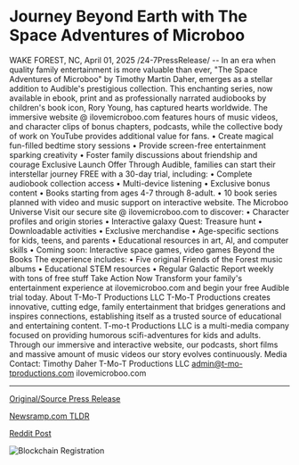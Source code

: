 # Journey Beyond Earth with The Space Adventures of Microboo

WAKE FOREST, NC, April 01, 2025 /24-7PressRelease/ -- In an era when quality family entertainment is more valuable than ever, "The Space Adventures of Microboo" by Timothy Martin Daher, emerges as a stellar addition to Audible's prestigious collection. This enchanting series, now available in ebook, print and as professionally narrated audiobooks by children's book icon, Rory Young, has captured hearts worldwide.  The immersive website @ ilovemicroboo.com features hours of music videos, and character clips of bonus chapters, podcasts, while the collective body of work on YouTube provides additional value for fans. •	Create magical fun-filled bedtime story sessions •	Provide screen-free entertainment sparking creativity •	Foster family discussions about friendship and courage  Exclusive Launch Offer Through Audible, families can start their interstellar journey FREE with a 30-day trial, including: •	Complete audiobook collection access •	Multi-device listening •	Exclusive bonus content •	Books starting from ages 4-7 through 8-adult.  •	10 book series planned with video and music support on interactive website.  The Microboo Universe Visit our secure site @ ilovemicroboo.com to discover: •	Character profiles and origin stories •	Interactive galaxy Quest: Treasure hunt •	Downloadable activities •	Exclusive merchandise •	Age-specific sections for kids, teens, and parents •	Educational resources in art, AI, and computer skills •	Coming soon: Interactive space games, video games  Beyond the Books The experience includes: •	Five original Friends of the Forest music albums •	Educational STEM resources •	Regular Galactic Report weekly with tons of free stuff  Take Action Now Transform your family's entertainment experience at ilovemicroboo.com and begin your free Audible trial today.  About T-Mo-T Productions LLC T-Mo-T Productions creates innovative, cutting edge, family entertainment that bridges generations and inspires connections, establishing itself as a trusted source of educational and entertaining content.  T-mo-t Productions LLC is a multi-media company focused on providing humorous scifi-adventures for kids and adults. Through our immersive and interactive website, our podcasts, short films and massive amount of music videos our story evolves continuously.  Media Contact: Timothy Daher T-Mo-T Productions LLC admin@t-mo-tproductions.com ilovemicroboo.com 

---

[Original/Source Press Release](https://www.24-7pressrelease.com/press-release/520543/journey-beyond-earth-with-the-space-adventures-of-microboo)
                    

[Newsramp.com TLDR](https://newsramp.com/curated-news/embark-on-an-interstellar-adventure-with-the-space-adventures-of-microboo/ba3c02f759bfb0b4e31bca43ab9e09d4) 

 



[Reddit Post](https://www.reddit.com/r/BookNews/comments/1jopsyb/embark_on_an_interstellar_adventure_with_the/) 



![Blockchain Registration](https://cdn.newsramp.app/24-7PressRelease/qrcode/254/1/quayrohm.webp)
